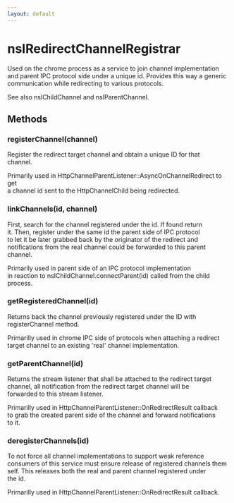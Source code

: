 ```yaml
---
layout: default
---
```


# nsIRedirectChannelRegistrar #
  
Used on the chrome process as a service to join channel implementation  
and parent IPC protocol side under a unique id.  Provides this way a generic  
communication while redirecting to various protocols.  
  
See also nsIChildChannel and nsIParentChannel.  
  

## Methods ##

### registerChannel(channel) ###
  
Register the redirect target channel and obtain a unique ID for that  
channel.  
  
Primarily used in HttpChannelParentListener::AsyncOnChannelRedirect to get  
a channel id sent to the HttpChannelChild being redirected.  
  

### linkChannels(id, channel) ###
  
First, search for the channel registered under the id.  If found return  
it.  Then, register under the same id the parent side of IPC protocol  
to let it be later grabbed back by the originator of the redirect and  
notifications from the real channel could be forwarded to this parent  
channel.  
  
Primarily used in parent side of an IPC protocol implementation  
in reaction to nsIChildChannel.connectParent(id) called from the child  
process.  
  

### getRegisteredChannel(id) ###
  
Returns back the channel previously registered under the ID with  
registerChannel method.  
  
Primarilly used in chrome IPC side of protocols when attaching a redirect  
target channel to an existing 'real' channel implementation.  
  

### getParentChannel(id) ###
  
Returns the stream listener that shall be attached to the redirect target  
channel, all notification from the redirect target channel will be  
forwarded to this stream listener.  
  
Primarilly used in HttpChannelParentListener::OnRedirectResult callback  
to grab the created parent side of the channel and forward notifications  
to it.  
  

### deregisterChannels(id) ###
  
To not force all channel implementations to support weak reference  
consumers of this service must ensure release of registered channels them  
self.  This releases both the real and parent channel registered under  
the id.  
  
Primarilly used in HttpChannelParentListener::OnRedirectResult callback.  
  
